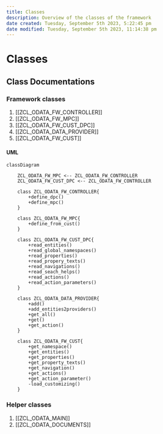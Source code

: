 ```yaml
---
title: Classes
description: Overview of the classes of the framework
date created: Tuesday, September 5th 2023, 5:22:45 pm
date modified: Tuesday, September 5th 2023, 11:14:38 pm
---
```

# Classes

## Class Documentations

### Framework classes

1. [[ZCL_ODATA_FW_CONTROLLER]]
1. [[ZCL_ODATA_FW_MPC]]
1. [[ZCL_ODATA_FW_CUST_DPC]]
1. [[ZCL_ODATA_DATA_PROVIDER]]
1. [[ZCL_ODATA_FW_CUST]]

#### UML

```mermaid
classDiagram

	ZCL_ODATA_FW_MPC <-- ZCL_ODATA_FW_CONTROLLER
    ZCL_ODATA_FW_CUST_DPC <-- ZCL_ODATA_FW_CONTROLLER

	class ZCL_ODATA_FW_CONTROLLER{
        +define_dpc()
        +define_mpc()
	}

	class ZCL_ODATA_FW_MPC{
		+define_from_cust()
	}

    class ZCL_ODATA_FW_CUST_DPC{
		+read_entities()
		+read_global_namespaces()
		+read_properties()
		+read_propery_texts()
		+read_navigations()
		+read_seach_helps()
		+read_actions()
		+read_action_parameters()
	}

	class ZCL_ODATA_DATA_PROVIDER{
		+add()
		+add_entities2providers()
		+get_all()
		+get()
		+get_action()
	}

	class ZCL_ODATA_FW_CUST{
		+get_namespace()
		+get_entities()
		+get_properties()
		+get_property_texts()
		+get_navigation()
		+get_actions()
		+get_action_parameter()
		-load_customizing()
	}
```

### Helper classes

  1. [[ZCL_ODATA_MAIN]]
  1. [[ZCL_ODATA_DOCUMENTS]]
